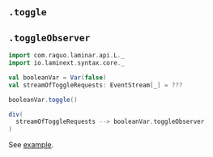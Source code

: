 ## `.toggle` 
## `.toggleObserver`

```scala
import com.raquo.laminar.api.L._
import io.laminext.syntax.core._

val booleanVar = Var(false)
val streamOfToggleRequests: EventStream[_] = ???

booleanVar.toggle()

div(
  streamOfToggleRequests --> booleanVar.toggleObserver 
)
```

See [example](/core/example-var-of-boolean-toggle).
